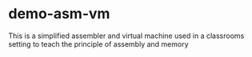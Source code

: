 # demo-asm-vm
This is a simplified assembler and virtual machine used in a classrooms setting to teach the principle of assembly and memory
